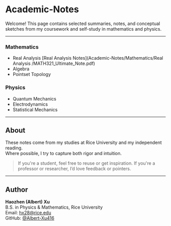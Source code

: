 # Academic-Notes

Welcome! This page contains selected summaries, notes, and conceptual sketches from my coursework and self-study in mathematics and physics.

---

### Mathematics

- Real Analysis [Real Analysis Notes](Academic-Notes/Mathematics/Real Analysis
/MATH321_Ultimate_Note.pdf)
- Algebra
- Pointset Topology 

### Physics

- Quantum Mechanics
- Electrodynamics
- Statistical Mechanics

---

## About

These notes come from my studies at Rice University and my independent reading.  
Where possible, I try to capture both rigor and intuition.

> If you're a student, feel free to reuse or get inspiration.
> If you're a professor or researcher, I’d love feedback or pointers.

---

## Author

**Haozhen (Albert) Xu**  
B.S. in Physics & Mathematics, Rice University  
Email: hx28@rice.edu  
GitHub: [@Albert-Xu416](https://github.com/Albert-Xu416)
